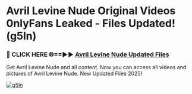 # Avril Levine Nude Original Videos 0nlyFans Leaked - Files Updated! (g5ln)

<h3>🔴 CLICK HERE 🌐==►► <a href="https://tinyurl.com/y5r63du9" rel="nofollow">Avril Levine Nude Updated Files</a></h3>

Get Avril Levine Nude and all content. Now you can access all videos and pictures of Avril Levine Nude. New Updated Files 2025!

[![g5ln](https://i.imgur.com/UVo9nyh.gif)](https://tinyurl.com/y5r63du9)